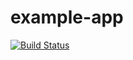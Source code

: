 # example-app

[![Build Status](https://travis-ci.org/sxia1/example-app.svg?branch=master)](https://travis-ci.org/sxia1/example-app)
